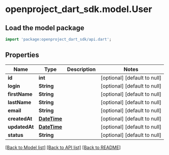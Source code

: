 # openproject_dart_sdk.model.User

## Load the model package
```dart
import 'package:openproject_dart_sdk/api.dart';
```

## Properties
Name | Type | Description | Notes
------------ | ------------- | ------------- | -------------
**id** | **int** |  | [optional] [default to null]
**login** | **String** |  | [optional] [default to null]
**firstName** | **String** |  | [optional] [default to null]
**lastName** | **String** |  | [optional] [default to null]
**email** | **String** |  | [optional] [default to null]
**createdAt** | [**DateTime**](DateTime.md) |  | [optional] [default to null]
**updatedAt** | [**DateTime**](DateTime.md) |  | [optional] [default to null]
**status** | **String** |  | [optional] [default to null]

[[Back to Model list]](../README.md#documentation-for-models) [[Back to API list]](../README.md#documentation-for-api-endpoints) [[Back to README]](../README.md)


